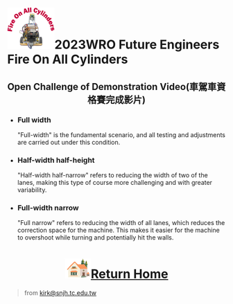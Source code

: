![LOGO](../../other/img/logo.png)2023WRO Future Engineers Fire On All Cylinders  
=====
## <div align="center">Open Challenge of Demonstration Video(車駕車資格賽完成影片)</div> 
- ### Full width
    "Full-width" is the fundamental scenario, and all testing and adjustments are carried out under this condition.



- ### Half-width half-height
  "Half-width half-narrow" refers to reducing the width of two of the lanes, making this type of course more challenging and with greater variability.

 
- ### Full-width narrow
    "Full narrow" refers to reducing the width of all lanes, which reduces the correction space for the machine. This makes it easier for the machine to overshoot while turning and potentially hit the walls.


# <div align="center">![HOME](../../other/img/Home.png)[Return Home](../../)</div>  

> from kirk@snjh.tc.edu.tw
